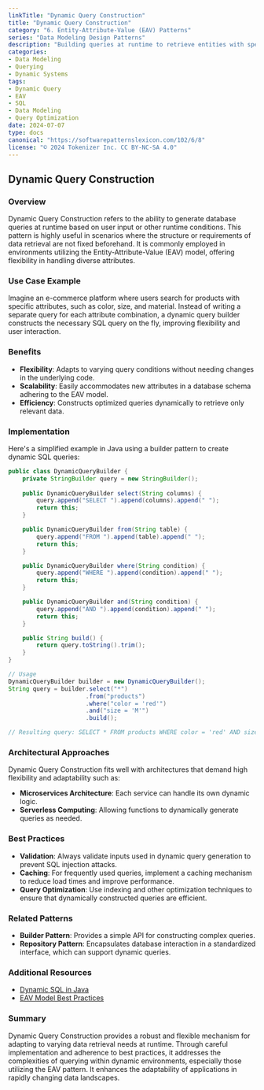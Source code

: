 ```yaml
---
linkTitle: "Dynamic Query Construction"
title: "Dynamic Query Construction"
category: "6. Entity-Attribute-Value (EAV) Patterns"
series: "Data Modeling Design Patterns"
description: "Building queries at runtime to retrieve entities with specific attributes and values."
categories:
- Data Modeling
- Querying
- Dynamic Systems
tags:
- Dynamic Query
- EAV
- SQL
- Data Modeling
- Query Optimization
date: 2024-07-07
type: docs
canonical: "https://softwarepatternslexicon.com/102/6/8"
license: "© 2024 Tokenizer Inc. CC BY-NC-SA 4.0"
---
```


## Dynamic Query Construction

### Overview
Dynamic Query Construction refers to the ability to generate database queries at runtime based on user input or other runtime conditions. This pattern is highly useful in scenarios where the structure or requirements of data retrieval are not fixed beforehand. It is commonly employed in environments utilizing the Entity-Attribute-Value (EAV) model, offering flexibility in handling diverse attributes.

### Use Case Example
Imagine an e-commerce platform where users search for products with specific attributes, such as color, size, and material. Instead of writing a separate query for each attribute combination, a dynamic query builder constructs the necessary SQL query on the fly, improving flexibility and user interaction.

### Benefits
- **Flexibility**: Adapts to varying query conditions without needing changes in the underlying code.
- **Scalability**: Easily accommodates new attributes in a database schema adhering to the EAV model.
- **Efficiency**: Constructs optimized queries dynamically to retrieve only relevant data.

### Implementation
Here's a simplified example in Java using a builder pattern to create dynamic SQL queries:

```java
public class DynamicQueryBuilder {
    private StringBuilder query = new StringBuilder();
    
    public DynamicQueryBuilder select(String columns) {
        query.append("SELECT ").append(columns).append(" ");
        return this;
    }

    public DynamicQueryBuilder from(String table) {
        query.append("FROM ").append(table).append(" ");
        return this;
    }

    public DynamicQueryBuilder where(String condition) {
        query.append("WHERE ").append(condition).append(" ");
        return this;
    }

    public DynamicQueryBuilder and(String condition) {
        query.append("AND ").append(condition).append(" ");
        return this;
    }

    public String build() {
        return query.toString().trim();
    }
}

// Usage
DynamicQueryBuilder builder = new DynamicQueryBuilder();
String query = builder.select("*")
                      .from("products")
                      .where("color = 'red'")
                      .and("size = 'M'")
                      .build();

// Resulting query: SELECT * FROM products WHERE color = 'red' AND size = 'M'
```

### Architectural Approaches
Dynamic Query Construction fits well with architectures that demand high flexibility and adaptability such as:
- **Microservices Architecture**: Each service can handle its own dynamic logic.
- **Serverless Computing**: Allowing functions to dynamically generate queries as needed.

### Best Practices
- **Validation**: Always validate inputs used in dynamic query generation to prevent SQL injection attacks.
- **Caching**: For frequently used queries, implement a caching mechanism to reduce load times and improve performance.
- **Query Optimization**: Use indexing and other optimization techniques to ensure that dynamically constructed queries are efficient.

### Related Patterns
- **Builder Pattern**: Provides a simple API for constructing complex queries.
- **Repository Pattern**: Encapsulates database interaction in a standardized interface, which can support dynamic queries.

### Additional Resources
- [Dynamic SQL in Java](https://www.baeldung.com/java-dynamic-sql)
- [EAV Model Best Practices](https://dzone.com/articles/entity-attribute-value-database-design-pattern)

### Summary
Dynamic Query Construction provides a robust and flexible mechanism for adapting to varying data retrieval needs at runtime. Through careful implementation and adherence to best practices, it addresses the complexities of querying within dynamic environments, especially those utilizing the EAV pattern. It enhances the adaptability of applications in rapidly changing data landscapes.
